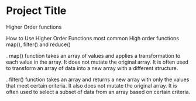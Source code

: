 # Project Title
Higher Order functions

How to Use Higher Order Functions
most common High order functions map(), filter() and reduce()

.  map() function takes an array of values and applies a transformation to each value in the array. It does not mutate the original array. It is often used to transform an array of data into a new array with a different structure.

. filter() function takes an array and returns a new array with only the values that meet certain criteria. It also does not mutate the original array. It is often used to select a subset of data from an array based on certain criteria.
